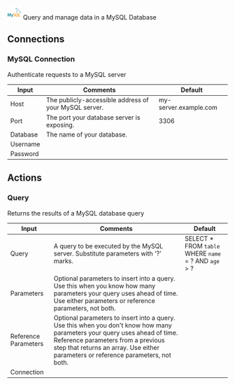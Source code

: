 ![MySQL](./assets/mysql.png#connector-icon)
Query and manage data in a MySQL Database

## Connections

### MySQL Connection

Authenticate requests to a MySQL server

| Input    | Comments                                              | Default               |
| -------- | ----------------------------------------------------- | --------------------- |
| Host     | The publicly-accessible address of your MySQL server. | my-server.example.com |
| Port     | The port your database server is exposing.            | 3306                  |
| Database | The name of your database.                            |                       |
| Username |                                                       |                       |
| Password |                                                       |                       |

## Actions

### Query

Returns the results of a MySQL database query

| Input                | Comments                                                                                                                                                                                                                                              | Default                                               |
| -------------------- | ----------------------------------------------------------------------------------------------------------------------------------------------------------------------------------------------------------------------------------------------------- | ----------------------------------------------------- |
| Query                | A query to be executed by the MySQL server. Substitute parameters with '?' marks.                                                                                                                                                                     | SELECT \* FROM `table` WHERE `name` = ? AND `age` > ? |
| Parameters           | Optional parameters to insert into a query. Use this when you know how many parameters your query uses ahead of time. Use either parameters or reference parameters, not both.                                                                        |                                                       |
| Reference Parameters | Optional parameters to insert into a query. Use this when you don't know how many parameters your query uses ahead of time. Reference parameters from a previous step that returns an array. Use either parameters or reference parameters, not both. |                                                       |
| Connection           |                                                                                                                                                                                                                                                       |                                                       |
